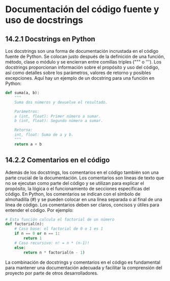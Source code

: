 # Documentación del código fuente y uso de docstrings

## 14.2.1 Docstrings en Python

Los docstrings son una forma de documentación incrustada en el código fuente de Python. Se colocan justo después de la definición de una función, método, clase o módulo y se encierran entre comillas triples (""" o '''). Los docstrings proporcionan información sobre el propósito y uso del código, así como detalles sobre los parámetros, valores de retorno y posibles excepciones. Aquí hay un ejemplo de un docstring para una función en Python:

```python
def suma(a, b):
    """
    Suma dos números y devuelve el resultado.

    Parámetros:
    a (int, float): Primer número a sumar.
    b (int, float): Segundo número a sumar.

    Retorna:
    int, float: Suma de a y b.
    """
    return a + b
```

## 14.2.2 Comentarios en el código

Además de los docstrings, los comentarios en el código también son una parte crucial de la documentación. Los comentarios son líneas de texto que no se ejecutan como parte del código y se utilizan para explicar el propósito, la lógica o el funcionamiento de secciones específicas del código. En Python, los comentarios se indican con el símbolo de almohadilla (#) y se pueden colocar en una línea separada o al final de una línea de código. Los comentarios deben ser claros, concisos y útiles para entender el código. Por ejemplo:

```python
# Esta función calcula el factorial de un número
def factorial(n):
    # Caso base: el factorial de 0 o 1 es 1
    if n == 0 or n == 1:
        return 1
    # Caso recursivo: n! = n * (n-1)!
    else:
        return n * factorial(n - 1)
```

La combinación de docstrings y comentarios en el código es fundamental para mantener una documentación adecuada y facilitar la comprensión del proyecto por parte de otros desarrolladores.